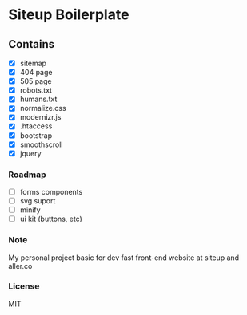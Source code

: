 # Siteup Boilerplate

## Contains

- [x] sitemap
- [x] 404 page
- [x] 505 page
- [x] robots.txt
- [x] humans.txt
- [x] normalize.css
- [x] modernizr.js
- [x] .htaccess
- [x] bootstrap
- [x] smoothscroll
- [x] jquery

### Roadmap

- [ ] forms components
- [ ] svg suport
- [ ] minify
- [ ] ui kit (buttons, etc)

### Note

My personal project basic for dev fast front-end website at siteup and aller.co

### License

MIT
